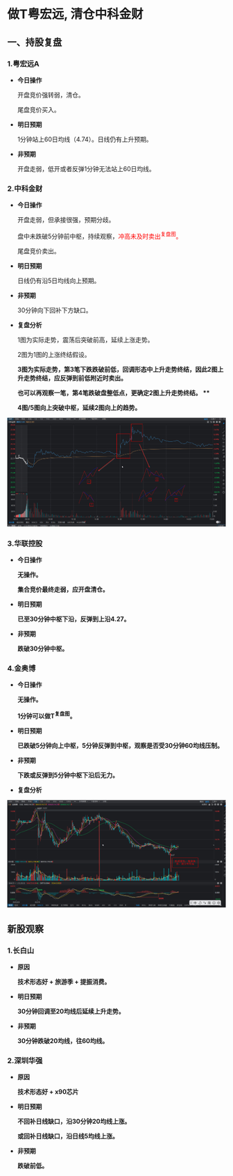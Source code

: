 # 做T粤宏远, 清仓中科金财

## 一、持股复盘

### 1.粤宏远A

* **今日操作**

  开盘竞价强转弱，清仓。

  尾盘竞价买入。
* **明日预期**

  1分钟站上60日均线（4.74）。日线仍有上升预期。
* **非预期**

  开盘走弱，低开或者反弹1分钟无法站上60日均线。

### 2.中科金财

* **今日操作**

  开盘走弱，但承接很强，预期分歧。

  盘中未跌破5分钟前中枢，持续观察，<font color="red">冲高未及时卖出<sup>复盘图</sup>。</font>

  尾盘竞价卖出。
* **明日预期**

  日线仍有沿5日均线向上预期。
* **非预期**

  30分钟向下回补下方缺口。
* **复盘分析**

  1图为实际走势，震荡后突破前高，延续上涨走势。

  2图为1图的上涨终结假设。

  <b>
    3图为实际走势，第3笔下跌跌破前低，回调形态中上升走势终结，因此2图上升走势终结，应反弹到前低附近时卖出。

  也可以再观察一笔，第4笔跌破盘整低点，更确定2图上升走势终结。
 **

  4图/5图向上突破中枢，延续2图向上的趋势。

![alt text](image.png)

### 3.华联控股

* **今日操作**

  无操作。

  集合竞价最终走弱，应开盘清仓。
* **明日预期**

  已至30分钟中枢下沿，反弹到上沿4.27。
* **非预期**

  跌破30分钟中枢。

### 4.金奥博

* **今日操作**

  无操作。

  1分钟可以做T<sup>复盘图</sup>。
* **明日预期**

  已跌破5分钟向上中枢，5分钟反弹到中枢，观察是否受30分钟60均线压制。
* **非预期**

  下跌或反弹到5分钟中枢下沿后无力。
* **复盘分析**

![alt text](image-1.png)

## 新股观察

### 1.长白山

* **原因**

  技术形态好 + 旅游季 + 提振消费。
* **明日预期**

  30分钟回调至20均线后延续上升走势。
* **非预期**

  30分钟跌破20均线，往60均线。

### 2.深圳华强

* **原因**

  技术形态好 + x90芯片
* **明日预期**

  不回补日线缺口，沿30分钟20均线上涨。

  或回补日线缺口，沿日线5均线上涨。
* **非预期**

  跌破前低。

